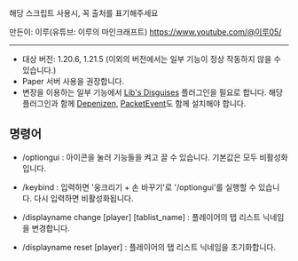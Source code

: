 해당 스크립트 사용시, 꼭 출처를 표기해주세요

만든이: 이루(유튜브: 이루의 마인크래프트)
https://www.youtube.com/@이루05/

---

* 대상 버전: 1.20.6, 1.21.5 (이외의 버전에서는 일부 기능이 정상 작동하지 않을 수 있습니다.)
* Paper 서버 사용을 권장합니다.
* 변장을 이용하는 일부 기능에서 [Lib's Disguises](https://www.spigotmc.org/resources/libs-disguises-free.81/) 플러그인을 필요로 합니다. 해당 플러그인과 함께 [Depenizen](https://ci.citizensnpcs.co/job/Depenizen/), [PacketEvent](https://ci.codemc.io/job/retrooper/job/packetevents/)도 함께 설치해야 합니다.

## 명령어

* /optiongui : 아이콘을 눌러 기능들을 켜고 끌 수 있습니다. 기본값은 모두 비활성화입니다.
* /keybind : 입력하면 \'웅크리기 + 손 바꾸기\'로 \'/optiongui\'를 실행할 수 있습니다. 다시 입력하면 비활성화됩니다.

* /displayname change \[player\] \[tablist_name\] : 플레이어의 탭 리스트 닉네임을 변경합니다.
* /displayname reset \[player\] : 플레이어의 탭 리스트 닉네임을 초기화합니다.